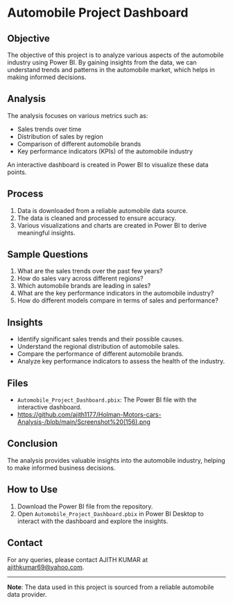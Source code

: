 # Automobile Project Dashboard

## Objective
The objective of this project is to analyze various aspects of the automobile industry using Power BI. By gaining insights from the data, we can understand trends and patterns in the automobile market, which helps in making informed decisions.

## Analysis
The analysis focuses on various metrics such as:
- Sales trends over time
- Distribution of sales by region
- Comparison of different automobile brands
- Key performance indicators (KPIs) of the automobile industry

An interactive dashboard is created in Power BI to visualize these data points.

## Process
1. Data is downloaded from a reliable automobile data source.
2. The data is cleaned and processed to ensure accuracy.
3. Various visualizations and charts are created in Power BI to derive meaningful insights.

## Sample Questions
1. What are the sales trends over the past few years?
2. How do sales vary across different regions?
3. Which automobile brands are leading in sales?
4. What are the key performance indicators in the automobile industry?
5. How do different models compare in terms of sales and performance?

## Insights
- Identify significant sales trends and their possible causes.
- Understand the regional distribution of automobile sales.
- Compare the performance of different automobile brands.
- Analyze key performance indicators to assess the health of the industry.

## Files
- `Automobile_Project_Dashboard.pbix`: The Power BI file with the interactive dashboard.
- https://github.com/ajith1177/Holman-Motors-cars-Analysis-/blob/main/Screenshot%20(156).png

## Conclusion
The analysis provides valuable insights into the automobile industry, helping to make informed business decisions.

## How to Use
1. Download the Power BI file from the repository.
2. Open `Automobile_Project_Dashboard.pbix` in Power BI Desktop to interact with the dashboard and explore the insights.

## Contact
For any queries, please contact AJITH KUMAR at ajithkumar69@yahoo.com.

---

**Note**: The data used in this project is sourced from a reliable automobile data provider.
